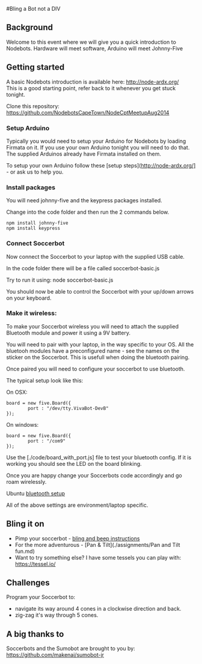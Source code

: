 
#Bling a Bot not a DIV

## Background

Welcome to this event where we will give you a quick introduction to Nodebots. Hardware will meet software, Arduino will meet Johnny-Five

## Getting started

A basic Nodebots introduction is available here: http://node-ardx.org/	
This is a good starting point, refer back to it whenever you get stuck tonight. 

Clone this repository: https://github.com/NodebotsCapeTown/NodeCptMeetupAug2014 

### Setup Arduino

Typically you would need to setup your Arduino for Nodebots by loading Firmata on it. If you use your own Arduino tonight you will need to do that. The supplied Arduinos already have Firmata installed on them.

To setup your own Arduino follow these [setup steps](http://node-ardx.org/] - or ask us to help you.

### Install packages

You will need johnny-five and the keypress packages installed.

Change into the code folder and then run the 2 commands below.

	npm install johnny-five
	npm install keypress

### Connect Soccerbot

Now connect the Soccerbot to your laptop with the supplied USB cable.

In the code folder there will be a file called soccerbot-basic.js

Try to run it using:
	node soccerbot-basic.js

You should now be able to control the Soccerbot with your up/down arrows on your keyboard.

### Make it wireless:

To make your Soccerbot wireless you will need to attach the supplied Bluetooth module and power it using a 9V battery.

You will need to pair with your laptop, in the way specific to your OS. All the bluetooh modules have a preconfigured name - see the names on the sticker on the Soccerbot. This is usefull when doing the bluetooth pairing.

Once paired you will need to configure your soccerbot to use bluetooth.

The typical setup look like this:

On OSX:

```
board = new five.Board({
		port : "/dev/tty.VivaBot-DevB"
});
```

On windows:

```
board = new five.Board({
		port : "/com9"
});
```
	
Use the [./code/board_with_port.js] file to test your bluetooth config. If it is working you should see the LED on the board blinking. 

Once you are happy change your Soccerbots code accordingly and go roam wirelessly.

Ubuntu [bluetooth setup](https://gist.github.com/missinglink/5a290e5cb48801fb1b9a)

All of the above settings are environment/laptop specific.

## Bling it on

* Pimp your soccerbot - [bling and beep instructions](./assignments/Bling%20and%20beep.md)
* For the more adventurous - [Pan & Tilt](./assignments/Pan and Tilt fun.md)
* Want to try something else? I have some tessels you can play with: https://tessel.io/

## Challenges

Program your Soccerbot to:

* navigate its way around 4 cones in a clockwise direction and back.
* zig-zag it's way through 5 cones. 

## A big thanks to

Soccerbots and the Sumobot are brought to you by: https://github.com/makenai/sumobot-jr
